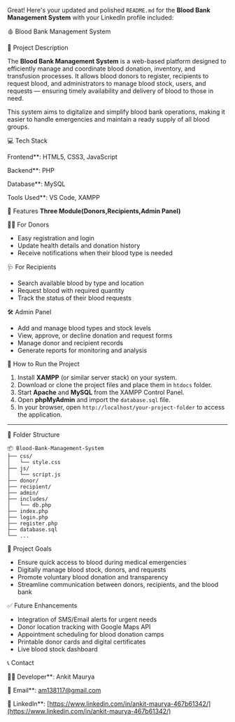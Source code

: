 Great! Here's your updated and polished `README.md` for the **Blood Bank Management System** with your LinkedIn profile included:


🩸 Blood Bank Management System

📌 Project Description

The **Blood Bank Management System** is a web-based platform designed to efficiently manage and coordinate blood donation, inventory, and transfusion processes. It allows blood donors to register, recipients to request blood, and administrators to manage blood stock, users, and requests — ensuring timely availability and delivery of blood to those in need.

This system aims to digitalize and simplify blood bank operations, making it easier to handle emergencies and maintain a ready supply of all blood groups.


💻 Tech Stack

Frontend**: HTML5, CSS3, JavaScript

Backend**: PHP

Database**: MySQL

Tools Used**: VS Code, XAMPP



 🧩 Features
**Three Module(Donors,Recipients,Admin Panel)**

 🧑‍💼 For Donors

* Easy registration and login
* Update health details and donation history
* Receive notifications when their blood type is needed

🩺 For Recipients

* Search available blood by type and location
* Request blood with required quantity
* Track the status of their blood requests

🛠️ Admin Panel

* Add and manage blood types and stock levels
* View, approve, or decline donation and request forms
* Manage donor and recipient records
* Generate reports for monitoring and analysis

 🚀 How to Run the Project

1. Install **XAMPP** (or similar server stack) on your system.
2. Download or clone the project files and place them in `htdocs` folder.
3. Start **Apache** and **MySQL** from the XAMPP Control Panel.
4. Open **phpMyAdmin** and import the `database.sql` file.
5. In your browser, open `http://localhost/your-project-folder` to access the application.

---

📁 Folder Structure

```
📦 Blood-Bank-Management-System
├── css/
│   └── style.css
├── js/
│   └── script.js
├── donor/
├── recipient/
├── admin/
├── includes/
│   └── db.php
├── index.php
├── login.php
├── register.php
├── database.sql
└── ...
```

 🧠 Project Goals

* Ensure quick access to blood during medical emergencies
* Digitally manage blood stock, donors, and requests
* Promote voluntary blood donation and transparency
* Streamline communication between donors, recipients, and the blood bank

 ✅ Future Enhancements

* Integration of SMS/Email alerts for urgent needs
* Donor location tracking with Google Maps API
* Appointment scheduling for blood donation camps
* Printable donor cards and digital certificates
* Live blood stock dashboard

 📞 Contact

👨‍💻 Developer**: Ankit Maurya

📧 Email**: [am138117@gmail.com](mailto:am138117@gmail.com)

🔗 LinkedIn**: [https://www.linkedin.com/in/ankit-maurya-467b61342/](https://www.linkedin.com/in/ankit-maurya-467b61342/)

